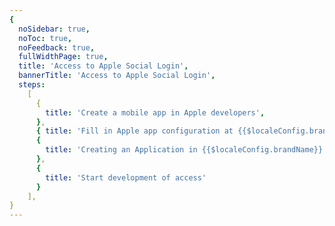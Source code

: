 ```yaml
---
{
  noSidebar: true,
  noToc: true,
  noFeedback: true,
  fullWidthPage: true,
  title: 'Access to Apple Social Login',
  bannerTitle: 'Access to Apple Social Login',
  steps:
    [
      {
        title: 'Create a mobile app in Apple developers',
      },
      { title: 'Fill in Apple app configuration at {{$localeConfig.brandName}}' },
      {
        title: 'Creating an Application in {{$localeConfig.brandName}}'
      },
      {
        title: 'Start development of access'
      }
    ],
}
---
```


<IntegrationDetail backLink="/en/guides/connections/social"/>
